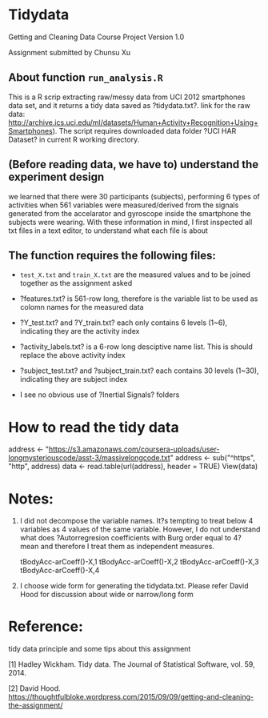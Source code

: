 # Tidydata


Getting and Cleaning Data Course Project
Version 1.0


Assignment submitted by Chunsu Xu


## About function `run_analysis.R`
This is a R scrip extracting raw/messy data from UCI 2012 smartphones data set, and it returns a tidy data saved as ?tidydata.txt?. link for the raw data: http://archive.ics.uci.edu/ml/datasets/Human+Activity+Recognition+Using+Smartphones). The script requires downloaded data folder ?UCI HAR Dataset? in current R working directory.



## (Before reading data, we have to) understand the experiment design
we learned that there were 30 participants (subjects), performing 6 types of activities when 561 variables were measured/derived from the signals generated from the accelarator and gyroscope inside the smartphone the subjects were wearing. With these information in mind, I first inspected all txt files in a text editor, to understand what each file is about


## The function requires the following files:

-  `test_X.txt` and `train_X.txt` are the measured values and to be joined together as the assignment asked

-  ?features.txt? is 561-row long, therefore is the variable list to be used as colomn names for the measured data

-  ?Y_test.txt? and ?Y_train.txt? each only contains 6 levels (1~6), indicating they are the activity index

-  ?activity_labels.txt? is a 6-row long desciptive name list. This is should replace the above activity index

-  ?subject_test.txt? and ?subject_train.txt? each contains 30 levels (1~30), indicating they are subject index

-  I see no obvious use of ?Inertial Signals? folders



How to read the tidy data
=========================
address <- "https://s3.amazonaws.com/coursera-uploads/user-longmysteriouscode/asst-3/massivelongcode.txt"
address <- sub("^https", "http", address)
data <- read.table(url(address), header = TRUE) 
View(data)


Notes: 
======
1. I did not decompose the variable names. It?s tempting to treat below 4 variables as 4 values of the same variable. However, I do not understand what does ?Autorregresion coefficients with Burg order equal to 4? mean and therefore I treat them as independent measures.

   tBodyAcc-arCoeff()-X,1
   tBodyAcc-arCoeff()-X,2
   tBodyAcc-arCoeff()-X,3
   tBodyAcc-arCoeff()-X,4

2. I choose wide form for generating the tidydata.txt. Please refer David Hood for discussion about wide or narrow/long form




Reference:
========
tidy data principle and some tips about this assignment

[1] Hadley Wickham. Tidy data. The Journal of Statistical Software, vol. 59, 2014.

[2] David Hood. https://thoughtfulbloke.wordpress.com/2015/09/09/getting-and-cleaning-the-assignment/


